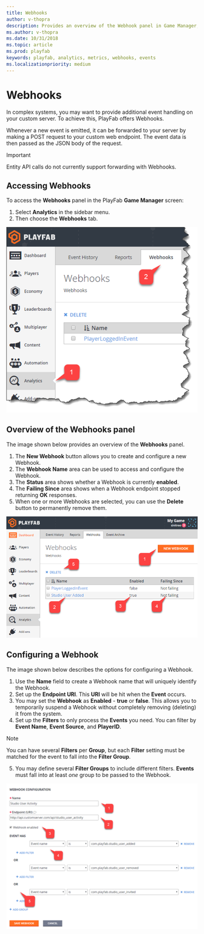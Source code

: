```yaml
---
title: Webhooks
author: v-thopra
description: Provides an overview of the Webhook panel in Game Manager, and describes how to access and configure a Webhook.
ms.author: v-thopra
ms.date: 10/31/2018
ms.topic: article
ms.prod: playfab
keywords: playfab, analytics, metrics, webhooks, events
ms.localizationpriority: medium
---
```


# Webhooks

In complex systems, you may want to provide additional event handling on your custom server. To achieve this, PlayFab offers Webhooks.

Whenever a new event is emitted, it can be forwarded to your server by making a POST request to your custom web endpoint. The event data is then passed as the JSON body of the request.

> [!IMPORTANT]
> Entity API calls do not currently support forwarding with Webhooks.

## Accessing Webhooks

To access the **Webhooks** panel in the PlayFab **Game Manager** screen:

1. Select **Analytics** in the sidebar menu.
2. Then choose the **Webhooks** tab.

![Game Manager - Analytics - Webhooks](media/tutorials/game-manager-analytics-webhooks.png)  

## Overview of the Webhooks panel

The image shown below provides an overview of the **Webhooks** panel.

1. The **New Webhook** button allows you to create and configure a new Webhook.
2. The **Webhook Name** area can be used to access and configure the Webhook.
3. The **Status** area shows whether a Webhook is currently **enabled**.
4. The **Failing Since** area shows when a Webhook endpoint stopped returning **OK** responses.
5. When one or more Webhooks are selected, you can use the **Delete** button to permanently remove them.

![Game Manager - Analytics - Webhooks panel](media/tutorials/game-manager-analytics-webhooks-panel.png)  

## Configuring a Webhook

The image shown below describes the options for configuring a Webhook.

1. Use the **Name** field to create a Webhook name that will uniquely identify the Webhook.
2. Set up the **Endpoint URI**. This **URI** will be hit when the **Event** occurs.
3. You may set the **Webhook** as **Enabled** - **true** or **false**. This allows you to temporarily suspend a Webhook without completely removing (deleting) it from the system.
4. Set up the **Filters** to only process the **Events** you need. You can filter by **Event Name**, **Event Source**, and **PlayerID**.

> [!NOTE]
> You can have several **Filters** per **Group**, but each **Filter** setting must be matched for the event to fall into the **Filter Group**.

5. You may define several **Filter Groups** to include different filters. **Events** must fall into at least *one* group to be passed to the Webhook.

![Game Manager - Analytics - Webhooks - Webhook Configuration](media/tutorials/game-manager-analytics-webhook-configuration.png)  
